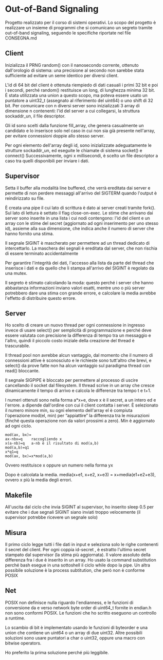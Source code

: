 # Out-of-Band Signaling
Progetto realizzato per il corso di sistemi operativi. Lo scopo del progetto è realizzare un insieme di programmi che si comunicano un segreto tramite out-of-band signaling, seguendo le specifiche riportate nel file CONSEGNA.md

## Client
Inizializza il PRNG random() con il nanosecondo corrente, ottenuto dall'orologio di sistema: una precisione al secondo non sarebbe stata sufficiente ad evitare un seme identico per diversi client.

L'id di 64 bit del client è ottenuta riempiedo di dati casuali i primi 32 bit e poi i secondi, perché random() restituisce un long, di lunghezza minima 32 bit. È stata utilizzata una union a questo scopo, ma poteva essere usato un puntatore a uint32_t (assegnato al riferimento del uint64) o uno shift di 32 bit.
Per comunicare con n diversi server sono inizializzati 3 array di dimensione n contenenti: l'id del server a cui collegarsi, la struttura sockaddr_un, il file descriptor.

Gli id sono scelti dalla funzione fill_array, che genera casualmente un candidato e lo inserisce solo nel caso in cui non sia già presente nell'array, per evitare connessioni doppie allo stesso server.

Per ogni elemento dell'array degli id, sono inizializzate adeguatamente le strutture sockaddr_un, ed eseguite le chiamate di sistema socket() e connect()
Successivamente, ogni x millisecondi, è scelto un file descriptor a caso tra quelli disponibili per inviare i dati.


## Supervisor
Setta il buffer alla modalità line buffered, che verrà ereditata dai server e permette di non perdere messaggi all'arrivo del SIGTERM quando l'output è reindirizzato su file.

È creata una pipe il cui lato di scrittura è dato ai server creati tramite fork(). Sul lato di lettura è settato il flag close-on-exec.
Le stime che arrivano dai server sono inserite in una lista i cui nodi contengono: l'id del client e un array con le stime del secret (aggiornato ad ogni inserimento per uno stesso id), assieme alla sua dimensione, che indica anche il numero di server che hanno fornito una stima.

Il segnale SIGINT è mascherato per permettere ad un thread dedicato di intercettarlo. La maschera dei segnali è ereditata dal server, che non rischia di essere terminato accidentalmente

Per garantire l'integrità dei dati, l'accesso alla lista da parte del thread che inserisce i dati e da quello che li stampa all'arrivo del SIGINT è regolato da una mutex.

Il segreto è stimato calcolando la moda: questo perché i server che hanno abbastanza informazioni inviano valori esatti, mentre uno o più server potrebbero dare una stima con grande errore, e calcolare la media avrebbe l'effetto di distribuire questo errore.


## Server
Ho scelto di creare un nuovo thread per ogni connessione in ingresso invece di usare select() per semplicità di programmazione e perché deve essere valutata con precisione la differenza di tempo tra un messaggio e l'altro, quindi il piccolo costo iniziale della creazione del thread è trascurabile.

Il thread pool non avrebbe alcun vantaggio, dal momento che il numero di connessioni attive è sconosciuto e le richieste sono tutt'altro che brevi, e select() da prove fatte non ha alcun vantaggio sul paradigma thread con read() bloccante.

Il segnale SIGPIPE è bloccato per permettere al processo di uscire cancellando il socket dal filesystem. Il thread scrive in un array che cresce dinamicamente il tempo di arrivo e calcola le differenze tra tempo t e t+1.

I numeri ottenuti sono nella forma a*x+e, dove x è il secret, a un intero ed e l'errore. a dipende dall'ordine con cui il client contatta i server.
È selezionato il numero minore min, su ogni elemento dell'array el è compiuta l'operazione mod(el, min) per “appiattire” la differenza tra le misurazioni (finché questa operazione non da valori prossimi a zero). Min è aggiornato ad ogni ciclo.
```
mod(ax, bx)=
ax-nbx=q    raccogliendo x
x(a-nb)=q   a-nb è il risultato di mod(a,b)
mod(a,b)=q1
x*q1=q
mod(ax, bx)=x*mod(a,b)
```
Ovvero restituisce x oppure un numero nella forma yx

Dopo è calcolata la media. media(x+e1, x+e2, x+e3) = x+media(e1+e2+e3), ovvero x più la media degli errori.


## Makefile
All'uscita dal ciclo che invia SIGINT al supervisor, ho inserito sleep 0.5 per evitare che i due segnali SIGINT siano inviati troppo velocemente (il supervisor potrebbe ricevere un segnale solo)


## Misura
Il primo ciclo legge tutti i file dati in input e seleziona solo le righe contenenti il secret del client. Per ogni coppia id-secret , è estratto l'ultimo secret stampato dal supervisor (la stima più aggiornata). Il valore assoluto della differenza fra i due è inserito in un array. Ho usato la command substitution perché bash esegue in una sottoshell il ciclo while dopo la pipe. Un altra possibile soluzione è la process subtitution, che però non è conforme POSIX


## Net
POSIX non definisce nulla riguardo l'endianness, e le funzioni di conversione da e verso network byte order di uint64_t fornite in endian.h non sono conformi POSIX. Le funzioni che ho scritto eseguono un controllo a runtime.

Lo scambio di bit è implementato usando le funzioni di byteorder e una union che contiene un uint64 o un array di due uint32. Altre possibili soluzioni sono usare puntatori a char o uint32, oppure una macro con bitwise operators.

Ho preferito la prima soluzione perché più leggibile. 
